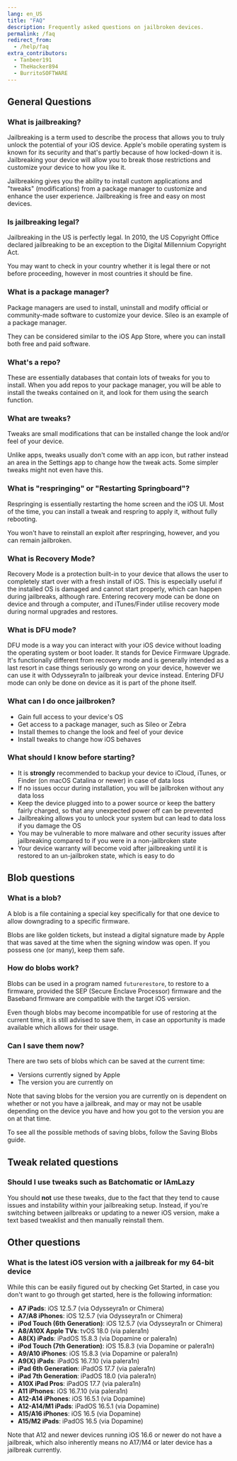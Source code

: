 ```yaml
---
lang: en_US
title: "FAQ"
description: Frequently asked questions on jailbroken devices.
permalink: /faq
redirect_from:
  - /help/faq
extra_contributors:
  - Tanbeer191
  - TheHacker894
  - BurritoSOFTWARE
---
```


## General Questions

### What is jailbreaking?

Jailbreaking is a term used to describe the process that allows you to truly unlock the potential of your iOS device. Apple's mobile operating system is known for its security and that's partly because of how locked-down it is. Jailbreaking your device will allow you to break those restrictions and customize your device to how you like it.

Jailbreaking gives you the ability to install custom applications and "tweaks" (modifications) from a package manager to customize and enhance the user experience. Jailbreaking is free and easy on most devices.

### Is jailbreaking legal?

Jailbreaking in the US is perfectly legal. In 2010, the US Copyright Office declared jailbreaking to be an exception to the Digital Millennium Copyright Act.

You may want to check in your country whether it is legal there or not before proceeding, however in most countries it should be fine.

### What is a package manager?

Package managers are used to install, uninstall and modify official or community-made software to customize your device. Sileo is an example of a package manager.

They can be considered similar to the iOS App Store, where you can install both free and paid software.

### What's a repo?

These are essentially databases that contain lots of tweaks for you to install. When you add repos to your package manager, you will be able to install the tweaks contained on it, and look for them using the search function.

### What are tweaks?

Tweaks are small modifications that can be installed change the look and/or feel of your device.

Unlike apps, tweaks usually don't come with an app icon, but rather instead an area in the Settings app to change how the tweak acts. Some simpler tweaks might not even have this.

### What is "respringing" or "Restarting Springboard"?

Respringing is essentially restarting the home screen and the iOS UI. Most of the time, you can install a tweak and respring to apply it, without fully rebooting.

You won't have to reinstall an exploit after respringing, however, and you can remain jailbroken.

### What is Recovery Mode?

Recovery Mode is a protection built-in to your device that allows the user to completely start over with a fresh install of iOS. This is especially useful if the installed OS is damaged and cannot start properly, which can happen during jailbreaks, although rare. Entering recovery mode can be done on device and through a computer, and iTunes/Finder utilise recovery mode during normal upgrades and restores.

### What is DFU mode?

DFU mode is a way you can interact with your iOS device without loading the operating system or boot loader. It stands for Device Firmware Upgrade. It's functionally different from recovery mode and is generally intended as a last resort in case things seriously go wrong on your device, however we can use it with <router-link to="/installing-odysseyra1n">Odysseyra1n</router-link> to jailbreak your device instead. Entering DFU mode can only be done on device as it is part of the phone itself.

### What can I do once jailbroken?

- Gain full access to your device's OS
- Get access to a package manager, such as Sileo or Zebra
- Install themes to change the look and feel of your device
- Install tweaks to change how iOS behaves

### What should I know before starting?

- It is **strongly** recommended to backup your device to iCloud, iTunes, or Finder (on macOS Catalina or newer) in case of data loss
- If no issues occur during installation, you will be jailbroken without any data loss
- Keep the device plugged into to a power source or keep the battery fairly charged, so that any unexpected power off can be prevented
- Jailbreaking allows you to unlock your system but can lead to data loss if you damage the OS
- You may be vulnerable to more malware and other security issues after jailbreaking compared to if you were in a non-jailbroken state
- Your device warranty will become void after jailbreaking until it is restored to an un-jailbroken state, which is easy to do

## Blob questions

### What is a blob?

A blob is a file containing a special key specifically for that one device to allow downgrading to a specific firmware. 

Blobs are like golden tickets, but instead a digital signature made by Apple that was saved at the time when the signing window was open. If you possess one (or many), keep them safe.

### How do blobs work?

Blobs can be used in a program named `futurerestore`, to restore to a firmware, provided the SEP (Secure Enclave Processor) firmware and the Baseband firmware are compatible with the target iOS version.

Even though blobs may become incompatible for use of restoring at the current time, it is still advised to save them, in case an opportunity is made available which allows for their usage.

### Can I save them now?

There are two sets of blobs which can be saved at the current time:

- Versions currently signed by Apple
- The version you are currently on

Note that saving blobs for the version you are currently on is dependent on whether or not you have a jailbreak, and may or may not be usable depending on the device you have and how you got to the version you are on at that time.

To see all the possible methods of saving blobs, follow the <router-link to="/saving-blobs">Saving Blobs</router-link> guide.

## Tweak related questions

### Should I use tweaks such as Batchomatic or IAmLazy

You should **not** use these tweaks, due to the fact that they tend to cause issues and instability within your jailbreaking setup. Instead, if you're switching between jailbreaks or updating to a newer iOS version, make a text based tweaklist and then manually reinstall them.

## Other questions

### What is the latest iOS version with a jailbreak for my 64-bit device

While this can be easily figured out by checking <router-link to="/get-started">Get Started</router-link>, in case you don't want to go through get started, here is the following information:

- **A7 iPads**: iOS 12.5.7 (via Odysseyra1n or Chimera)
- **A7/A8 iPhones**: iOS 12.5.7 (via Odysseyra1n or Chimera)
- **iPod Touch (6th Generation)**: iOS 12.5.7 (via Odysseyra1n or Chimera)
- **A8/A10X Apple TVs**: tvOS 18.0 (via palera1n)
- **A8(X) iPads**: iPadOS 15.8.3 (via Dopamine or palera1n)
- **iPod Touch (7th Generation)**: iOS 15.8.3 (via Dopamine or palera1n)
- **A9/A10 iPhones**: iOS 15.8.3 (via Dopamine or palera1n)
- **A9(X) iPads**: iPadOS 16.7.10 (via palera1n)
- **iPad 6th Generation**: iPadOS 17.7 (via palera1n)
- **iPad 7th Generation**: iPadOS 18.0 (via palera1n)
- **A10X iPad Pros**: iPadOS 17.7 (via palera1n)
- **A11 iPhones**: iOS 16.7.10 (via palera1n)
- **A12-A14 iPhones**: iOS 16.5.1 (via Dopamine)
- **A12-A14/M1 iPads**: iPadOS 16.5.1 (via Dopamine)
- **A15/A16 iPhones**: iOS 16.5 (via Dopamine)
- **A15/M2 iPads**: iPadOS 16.5 (via Dopamine)

Note that A12 and newer devices running iOS 16.6 or newer do not have a jailbreak, which also inherently means no A17/M4 or later device has a jailbreak currently.
